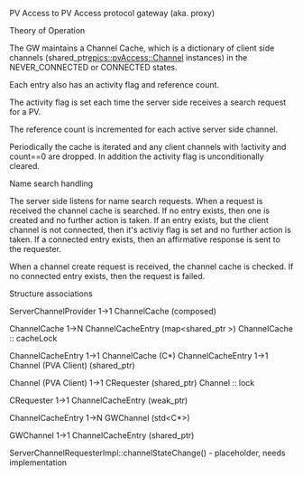 PV Access to PV Access protocol gateway (aka. proxy)


Theory of Operation

The GW maintains a Channel Cache, which is a dictionary of client side channels
(shared_ptr<epics::pvAccess::Channel> instances)
in the NEVER_CONNECTED or CONNECTED states.

Each entry also has an activity flag and reference count.

The activity flag is set each time the server side receives a search request for a PV.

The reference count is incremented for each active server side channel.

Periodically the cache is iterated and any client channels with !activity and count==0 are dropped.
In addition the activity flag is unconditionally cleared.


Name search handling

The server side listens for name search requests.
When a request is received the channel cache is searched.
If no entry exists, then one is created and no further action is taken.
If an entry exists, but the client channel is not connected, then it's activiy flag is set and no further action is taken.
If a connected entry exists, then an affirmative response is sent to the requester.


When a channel create request is received, the channel cache is checked.
If no connected entry exists, then the request is failed.


Structure associations

ServerChannelProvider 1->1 ChannelCache  (composed)

ChannelCache 1->N ChannelCacheEntry  (map<shared_ptr<E> >)
ChannelCache :: cacheLock

ChannelCacheEntry 1->1 ChannelCache (C*)
ChannelCacheEntry 1->1 Channel (PVA Client) (shared_ptr<C>)

Channel (PVA Client) 1->1 CRequester (shared_ptr<R>)
Channel :: lock

CRequester 1->1 ChannelCacheEntry (weak_ptr<E>)

ChannelCacheEntry 1->N GWChannel  (std<C*>)

GWChannel 1->1 ChannelCacheEntry  (shared_ptr<E>)



ServerChannelRequesterImpl::channelStateChange() - placeholder, needs implementation
